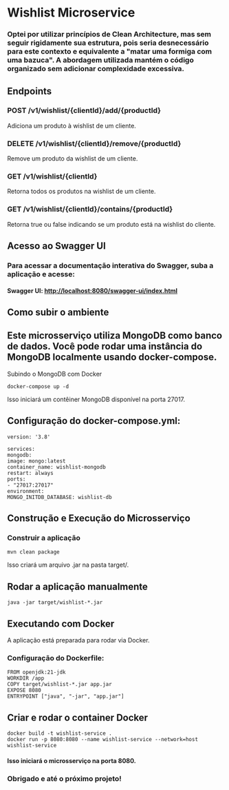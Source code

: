 # Wishlist Microservice

### Optei por utilizar princípios de Clean Architecture, mas sem seguir rigidamente sua estrutura, pois seria desnecessário para este contexto e equivalente a "matar uma formiga com uma bazuca". A abordagem utilizada mantém o código organizado sem adicionar complexidade excessiva.

## Endpoints

### POST /v1/wishlist/{clientId}/add/{productId}

Adiciona um produto à wishlist de um cliente.

### DELETE /v1/wishlist/{clientId}/remove/{productId}

Remove um produto da wishlist de um cliente.

### GET /v1/wishlist/{clientId}

Retorna todos os produtos na wishlist de um cliente.

### GET /v1/wishlist/{clientId}/contains/{productId}

Retorna true ou false indicando se um produto está na wishlist do cliente.

## Acesso ao Swagger UI

### Para acessar a documentação interativa do Swagger, **suba** a aplicação e acesse:
 #### Swagger UI: <http://localhost:8080/swagger-ui/index.html>

## Como subir o ambiente

## Este microsserviço utiliza MongoDB como banco de dados. Você pode rodar uma instância do MongoDB localmente usando docker-compose.

Subindo o MongoDB com Docker

`docker-compose up -d`

Isso iniciará um contêiner MongoDB disponível na porta 27017.

## Configuração do docker-compose.yml:

```
version: '3.8'

services:
mongodb:
image: mongo:latest
container_name: wishlist-mongodb
restart: always
ports:
- "27017:27017"
environment:
MONGO_INITDB_DATABASE: wishlist-db
```

## Construção e Execução do Microsserviço

### Construir a aplicação

`mvn clean package`

Isso criará um arquivo .jar na pasta target/.

## Rodar a aplicação manualmente

`java -jar target/wishlist-*.jar`

## Executando com Docker

A aplicação está preparada para rodar via Docker.

### Configuração do Dockerfile:

```
FROM openjdk:21-jdk
WORKDIR /app
COPY target/wishlist-*.jar app.jar
EXPOSE 8080
ENTRYPOINT ["java", "-jar", "app.jar"]
```
## Criar e rodar o container Docker

```
docker build -t wishlist-service .
docker run -p 8080:8080 --name wishlist-service --network=host wishlist-service
```

#### Isso iniciará o microsserviço na porta 8080.

### Obrigado e até o próximo projeto!

